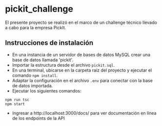 # pickit_challenge
El presente proyecto se realizó en el marco de un challenge técnico llevado a cabo para la empresa PickIt.

## Instrucciones de instalación
- En una instancia de un servidor de bases de datos MySQL crear una base de datos llamada 'pickit'.
- Importar la estructura desde el archivo ```pickit.sql```.
- En una terminal, ubicarse en la carpeta raíz del proyecto y ejecutar el comando ```npm install```.
- Adaptar la configuración en el archivo ```.env``` para conectar con la base de datos importada.
- Ejecutar los siguientes comandos:
```
npm run tsc
npm start
```

- Ingresar a http://localhost:3000/docs/ para ver documentación en línea de los endpoints de la API
